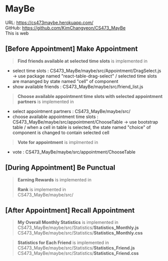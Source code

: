 # <b>MayBe</b>
URL: https://cs473maybe.herokuapp.com/<br>
GitHub: https://github.com/KimChangyeon/CS473_MayBe<br>
This is web 

## [Before Appointment] <b>Make Appointment</b>
><b> Find friends available at selected time slots </b> is implemented in <br>
- select time slots : CS473_MayBe/maybe/src/Appointment/DragSelect.js<br>
    &rarr; use package named "react-table-drag-select" / selected time slots are mananged by state  named "cell" of component
- show available friends : CS473_MayBe/maybe/src/friend_list.js<br>

><b> Choose available appointment time slots with selected appointment partners</b> is implemented in <br>
- select appointment partners : CS473_MayBe/maybe/src/
- choose available appointment time slots : CS473_MayBe/maybe/src/appointment/ChooseTable
&rarr; use bootstrap table / when a cell in table is selected, the state named "choice" of component is changed to contain selected cell
><b> Vote for appointment</b> is implmented in <br>
- vote : CS473_MayBe/maybe/src/appointment/ChooseTable


## [During Appointment] <b>Be Punctual</b>
> <b>Earning Rewards</b> is implemented in<br>
>
> <b>Rank</b> is implemented in<br>
> CS473_MayBe/maybe/src/

## [After Appointment] <b>Recall Appointment</b>
><b>My Overall Monthly Statistics</b> is implemented in<br>
CS473_MayBe/maybe/src/Statistics/<b>Statistics_Monthly.js</b><br>
CS473_MayBe/maybe/src/Statistics/<b>Statistics_Monthly.css</b><br>

> <b>Statistics for Each Friend</b> is implemented in<br>
CS473_MayBe/maybe/src/Statistics/<b>Statistics_Friend.js</b><br> CS473_MayBe/maybe/src/Statistics/<b>Statistics_Friend.css</b><br>